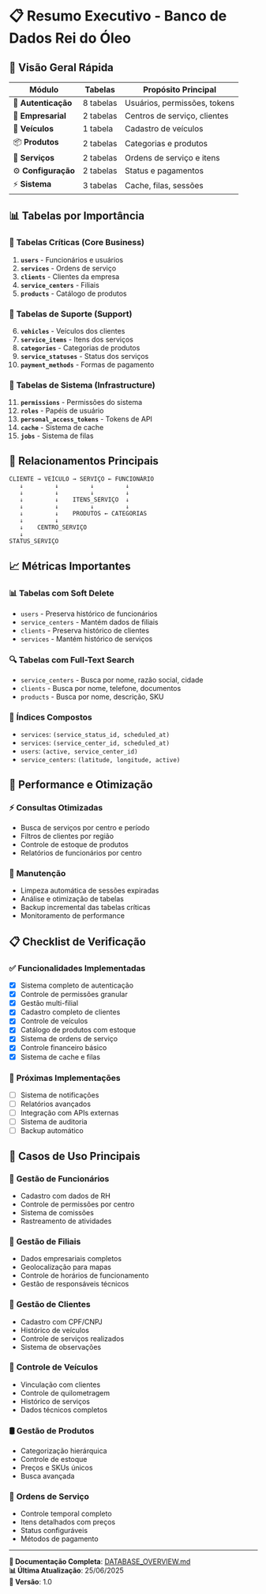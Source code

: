 # 📋 Resumo Executivo - Banco de Dados Rei do Óleo

## 🎯 Visão Geral Rápida

| Módulo              | Tabelas   | Propósito Principal          |
| ------------------- | --------- | ---------------------------- |
| 🔐 **Autenticação** | 8 tabelas | Usuários, permissões, tokens |
| 🏢 **Empresarial**  | 2 tabelas | Centros de serviço, clientes |
| 🚗 **Veículos**     | 1 tabela  | Cadastro de veículos         |
| 📦 **Produtos**     | 2 tabelas | Categorias e produtos        |
| 🔧 **Serviços**     | 2 tabelas | Ordens de serviço e itens    |
| ⚙️ **Configuração** | 2 tabelas | Status e pagamentos          |
| ⚡ **Sistema**      | 3 tabelas | Cache, filas, sessões        |

## 📊 Tabelas por Importância

### 🥇 **Tabelas Críticas** (Core Business)

1. **`users`** - Funcionários e usuários
2. **`services`** - Ordens de serviço
3. **`clients`** - Clientes da empresa
4. **`service_centers`** - Filiais
5. **`products`** - Catálogo de produtos

### 🥈 **Tabelas de Suporte** (Support)

6. **`vehicles`** - Veículos dos clientes
7. **`service_items`** - Itens dos serviços
8. **`categories`** - Categorias de produtos
9. **`service_statuses`** - Status dos serviços
10. **`payment_methods`** - Formas de pagamento

### 🥉 **Tabelas de Sistema** (Infrastructure)

11. **`permissions`** - Permissões do sistema
12. **`roles`** - Papéis de usuário
13. **`personal_access_tokens`** - Tokens de API
14. **`cache`** - Sistema de cache
15. **`jobs`** - Sistema de filas

## 🔗 Relacionamentos Principais

```
CLIENTE → VEÍCULO → SERVIÇO ← FUNCIONÁRIO
   ↓         ↓         ↓         ↓
   ↓         ↓         ↓         ↓
   ↓         ↓    ITENS_SERVIÇO  ↓
   ↓         ↓         ↓         ↓
   ↓         ↓    PRODUTOS ← CATEGORIAS
   ↓         ↓
   ↓    CENTRO_SERVIÇO
   ↓
STATUS_SERVIÇO
```

## 📈 Métricas Importantes

### 📊 **Tabelas com Soft Delete**

- `users` - Preserva histórico de funcionários
- `service_centers` - Mantém dados de filiais
- `clients` - Preserva histórico de clientes
- `services` - Mantém histórico de serviços

### 🔍 **Tabelas com Full-Text Search**

- `service_centers` - Busca por nome, razão social, cidade
- `clients` - Busca por nome, telefone, documentos
- `products` - Busca por nome, descrição, SKU

### 🎯 **Índices Compostos**

- `services`: `(service_status_id, scheduled_at)`
- `services`: `(service_center_id, scheduled_at)`
- `users`: `(active, service_center_id)`
- `service_centers`: `(latitude, longitude, active)`

## 🚀 Performance e Otimização

### ⚡ **Consultas Otimizadas**

- Busca de serviços por centro e período
- Filtros de clientes por região
- Controle de estoque de produtos
- Relatórios de funcionários por centro

### 🔧 **Manutenção**

- Limpeza automática de sessões expiradas
- Análise e otimização de tabelas
- Backup incremental das tabelas críticas
- Monitoramento de performance

## 📋 Checklist de Verificação

### ✅ **Funcionalidades Implementadas**

- [x] Sistema completo de autenticação
- [x] Controle de permissões granular
- [x] Gestão multi-filial
- [x] Cadastro completo de clientes
- [x] Controle de veículos
- [x] Catálogo de produtos com estoque
- [x] Sistema de ordens de serviço
- [x] Controle financeiro básico
- [x] Sistema de cache e filas

### 🔄 **Próximas Implementações**

- [ ] Sistema de notificações
- [ ] Relatórios avançados
- [ ] Integração com APIs externas
- [ ] Sistema de auditoria
- [ ] Backup automático

## 🎯 Casos de Uso Principais

### 👥 **Gestão de Funcionários**

- Cadastro com dados de RH
- Controle de permissões por centro
- Sistema de comissões
- Rastreamento de atividades

### 🏢 **Gestão de Filiais**

- Dados empresariais completos
- Geolocalização para mapas
- Controle de horários de funcionamento
- Gestão de responsáveis técnicos

### 👤 **Gestão de Clientes**

- Cadastro com CPF/CNPJ
- Histórico de veículos
- Controle de serviços realizados
- Sistema de observações

### 🚗 **Controle de Veículos**

- Vinculação com clientes
- Controle de quilometragem
- Histórico de serviços
- Dados técnicos completos

### 🛢️ **Gestão de Produtos**

- Categorização hierárquica
- Controle de estoque
- Preços e SKUs únicos
- Busca avançada

### 🔧 **Ordens de Serviço**

- Controle temporal completo
- Itens detalhados com preços
- Status configuráveis
- Métodos de pagamento

---

**📝 Documentação Completa**: [DATABASE_OVERVIEW.md](./DATABASE_OVERVIEW.md)  
**📊 Última Atualização**: 25/06/2025  
**🔧 Versão**: 1.0
